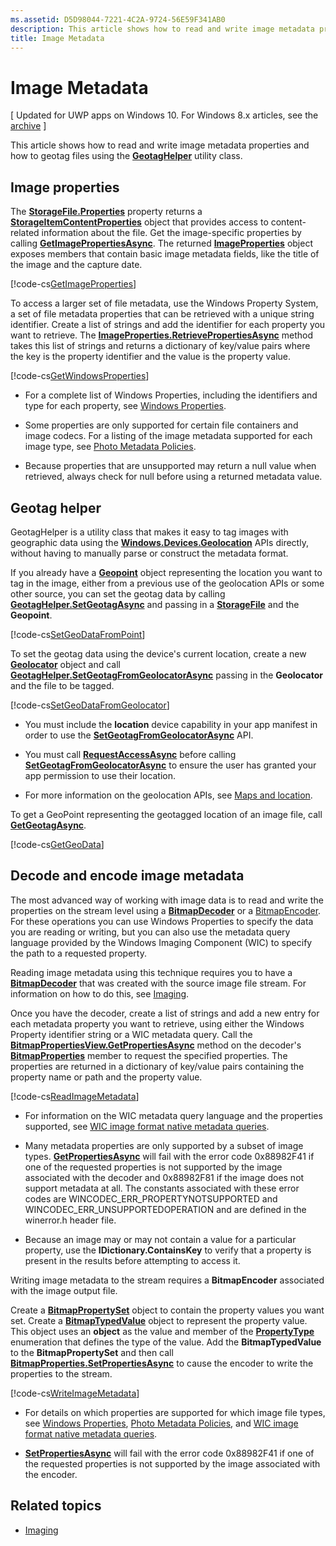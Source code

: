 ```yaml
---
ms.assetid: D5D98044-7221-4C2A-9724-56E59F341AB0
description: This article shows how to read and write image metadata properties and how to geotag files using the GeotagHelper utility class.
title: Image Metadata
---
```


# Image Metadata

\[ Updated for UWP apps on Windows 10. For Windows 8.x articles, see the [archive](http://go.microsoft.com/fwlink/p/?linkid=619132) \]


This article shows how to read and write image metadata properties and how to geotag files using the [**GeotagHelper**](https://msdn.microsoft.com/library/windows/apps/dn903683) utility class.

## Image properties

The [**StorageFile.Properties**](https://msdn.microsoft.com/library/windows/apps/br227225) property returns a [**StorageItemContentProperties**](https://msdn.microsoft.com/library/windows/apps/hh770642) object that provides access to content-related information about the file. Get the image-specific properties by calling [**GetImagePropertiesAsync**](https://msdn.microsoft.com/library/windows/apps/hh770646). The returned [**ImageProperties**](https://msdn.microsoft.com/library/windows/apps/br207718) object exposes members that contain basic image metadata fields, like the title of the image and the capture date.

[!code-cs[GetImageProperties](./code/ImagingWin10/cs/MainPage.xaml.cs#SnippetGetImageProperties)]

To access a larger set of file metadata, use the Windows Property System, a set of file metadata properties that can be retrieved with a unique string identifier. Create a list of strings and add the identifier for each property you want to retrieve. The [**ImageProperties.RetrievePropertiesAsync**](https://msdn.microsoft.com/library/windows/apps/br207732) method takes this list of strings and returns a dictionary of key/value pairs where the key is the property identifier and the value is the property value.

[!code-cs[GetWindowsProperties](./code/ImagingWin10/cs/MainPage.xaml.cs#SnippetGetWindowsProperties)]

-   For a complete list of Windows Properties, including the identifiers and type for each property, see [Windows Properties](https://msdn.microsoft.com/library/windows/desktop/dd561977).

-   Some properties are only supported for certain file containers and image codecs. For a listing of the image metadata supported for each image type, see [Photo Metadata Policies](https://msdn.microsoft.com/library/windows/desktop/ee872003).

-   Because properties that are unsupported may return a null value when retrieved, always check for null before using a returned metadata value.

## Geotag helper

GeotagHelper is a utility class that makes it easy to tag images with geographic data using the [**Windows.Devices.Geolocation**](https://msdn.microsoft.com/library/windows/apps/br225603) APIs directly, without having to manually parse or construct the metadata format.

If you already have a [**Geopoint**](https://msdn.microsoft.com/library/windows/apps/dn263675) object representing the location you want to tag in the image, either from a previous use of the geolocation APIs or some other source, you can set the geotag data by calling [**GeotagHelper.SetGeotagAsync**](https://msdn.microsoft.com/library/windows/apps/dn903685) and passing in a [**StorageFile**](https://msdn.microsoft.com/library/windows/apps/br227171) and the **Geopoint**.

[!code-cs[SetGeoDataFromPoint](./code/ImagingWin10/cs/MainPage.xaml.cs#SnippetSetGeoDataFromPoint)]

To set the geotag data using the device's current location, create a new [**Geolocator**](https://msdn.microsoft.com/library/windows/apps/br225534) object and call [**GeotagHelper.SetGeotagFromGeolocatorAsync**](https://msdn.microsoft.com/library/windows/apps/dn903686) passing in the **Geolocator** and the file to be tagged.

[!code-cs[SetGeoDataFromGeolocator](./code/ImagingWin10/cs/MainPage.xaml.cs#SnippetSetGeoDataFromGeolocator)]

-   You must include the **location** device capability in your app manifest in order to use the [**SetGeotagFromGeolocatorAsync**](https://msdn.microsoft.com/library/windows/apps/dn903686) API.

-   You must call [**RequestAccessAsync**](https://msdn.microsoft.com/library/windows/apps/dn859152) before calling [**SetGeotagFromGeolocatorAsync**](https://msdn.microsoft.com/library/windows/apps/dn903686) to ensure the user has granted your app permission to use their location.

-   For more information on the geolocation APIs, see [Maps and location](https://msdn.microsoft.com/library/windows/apps/mt219699).

To get a GeoPoint representing the geotagged location of an image file, call [**GetGeotagAsync**](https://msdn.microsoft.com/library/windows/apps/dn903684).

[!code-cs[GetGeoData](./code/ImagingWin10/cs/MainPage.xaml.cs#SnippetGetGeoData)]

## Decode and encode image metadata

The most advanced way of working with image data is to read and write the properties on the stream level using a [**BitmapDecoder**](https://msdn.microsoft.com/library/windows/apps/br226176) or a [BitmapEncoder](bitmapencoder-options-reference.md). For these operations you can use Windows Properties to specify the data you are reading or writing, but you can also use the metadata query language provided by the Windows Imaging Component (WIC) to specify the path to a requested property.

Reading image metadata using this technique requires you to have a [**BitmapDecoder**](https://msdn.microsoft.com/library/windows/apps/br226176) that was created with the source image file stream. For information on how to do this, see [Imaging](imaging.md).

Once you have the decoder, create a list of strings and add a new entry for each metadata property you want to retrieve, using either the Windows Property identifier string or a WIC metadata query. Call the [**BitmapPropertiesView.GetPropertiesAsync**](https://msdn.microsoft.com/library/windows/apps/br226250) method on the decoder's [**BitmapProperties**](https://msdn.microsoft.com/library/windows/apps/br226248) member to request the specified properties. The properties are returned in a dictionary of key/value pairs containing the property name or path and the property value.

[!code-cs[ReadImageMetadata](./code/ImagingWin10/cs/MainPage.xaml.cs#SnippetReadImageMetadata)]

-   For information on the WIC metadata query language and the properties supported, see [WIC image format native metadata queries](https://msdn.microsoft.com/library/windows/desktop/ee719904).

-   Many metadata properties are only supported by a subset of image types. [**GetPropertiesAsync**](https://msdn.microsoft.com/library/windows/apps/br226250) will fail with the error code 0x88982F41 if one of the requested properties is not supported by the image associated with the decoder and 0x88982F81 if the image does not support metadata at all. The constants associated with these error codes are WINCODEC\_ERR\_PROPERTYNOTSUPPORTED and WINCODEC\_ERR\_UNSUPPORTEDOPERATION and are defined in the winerror.h header file.
-   Because an image may or may not contain a value for a particular property, use the **IDictionary.ContainsKey** to verify that a property is present in the results before attempting to access it.

Writing image metadata to the stream requires a **BitmapEncoder** associated with the image output file.

Create a [**BitmapPropertySet**](https://msdn.microsoft.com/library/windows/apps/hh974338) object to contain the property values you want set. Create a [**BitmapTypedValue**](https://msdn.microsoft.com/library/windows/apps/hh700687) object to represent the property value. This object uses an **object** as the value and member of the [**PropertyType**](https://msdn.microsoft.com/library/windows/apps/br225871) enumeration that defines the type of the value. Add the **BitmapTypedValue** to the **BitmapPropertySet** and then call [**BitmapProperties.SetPropertiesAsync**](https://msdn.microsoft.com/library/windows/apps/br226252) to cause the encoder to write the properties to the stream.

[!code-cs[WriteImageMetadata](./code/ImagingWin10/cs/MainPage.xaml.cs#SnippetWriteImageMetadata)]

-   For details on which properties are supported for which image file types, see [Windows Properties](https://msdn.microsoft.com/library/windows/desktop/dd561977), [Photo Metadata Policies](https://msdn.microsoft.com/library/windows/desktop/ee872003), and [WIC image format native metadata queries](https://msdn.microsoft.com/library/windows/desktop/ee719904).

-   [**SetPropertiesAsync**](https://msdn.microsoft.com/library/windows/apps/br226252) will fail with the error code 0x88982F41 if one of the requested properties is not supported by the image associated with the encoder.

## Related topics

* [Imaging](imaging.md)
 

 






<!--HONumber=Mar16_HO2-->


